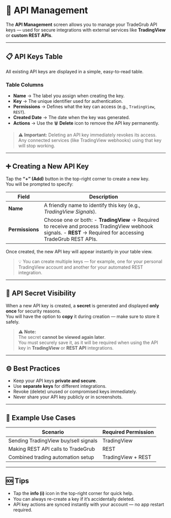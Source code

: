 # 🔑 API Management

The **API Management** screen allows you to manage your TradeGrub API keys — used for secure integrations with external services like **TradingView** or **custom REST APIs**.

---

## 📋 API Keys Table

All existing API keys are displayed in a simple, easy-to-read table.

### Table Columns
- **Name** → The label you assign when creating the key.
- **Key** → The unique identifier used for authentication.
- **Permissions** → Defines what the key can access (e.g., `TradingView`, `REST`).
- **Created Date** → The date when the key was generated.
- **Actions** → Use the 🗑️ **Delete** icon to remove the API key permanently.

> ⚠️ **Important:** Deleting an API key immediately revokes its access.  
> Any connected services (like TradingView webhooks) using that key will stop working.

---

## ➕ Creating a New API Key

Tap the **“+” (Add)** button in the top-right corner to create a new key.  
You will be prompted to specify:

| Field | Description |
|--------|--------------|
| **Name** | A friendly name to identify this key (e.g., *TradingView Signals*). |
| **Permissions** | Choose one or both: - **TradingView** → Required to receive and process TradingView webhook signals. - **REST** → Required for accessing TradeGrub REST APIs. |

Once created, the new API key will appear instantly in your table view.

> 💡 You can create multiple keys — for example, one for your personal TradingView account and another for your automated REST integration.

---

## 🔐 API Secret Visibility

When a new API key is created, a **secret** is generated and displayed **only once** for security reasons.  
You will have the option to **copy** it during creation — make sure to store it safely.

> ⚠️ **Note:**  
> The secret **cannot be viewed again later**.  
> You must securely save it, as it will be required when using the API key in **TradingView** or **REST API** integrations.

---

## ⚙️ Best Practices

- Keep your API keys **private and secure**.
- Use **separate keys** for different integrations.
- Revoke (delete) unused or compromised keys immediately.
- Never share your API key publicly or in screenshots.

---

## 🧩 Example Use Cases

| Scenario | Required Permission |
|-----------|---------------------|
| Sending TradingView buy/sell signals | TradingView |
| Making REST API calls to TradeGrub | REST |
| Combined trading automation setup | TradingView + REST |

---

## 🆘 Tips
- Tap the **info (ℹ️)** icon in the top-right corner for quick help.
- You can always re-create a key if it’s accidentally deleted.
- API key actions are synced instantly with your account — no app restart required.
